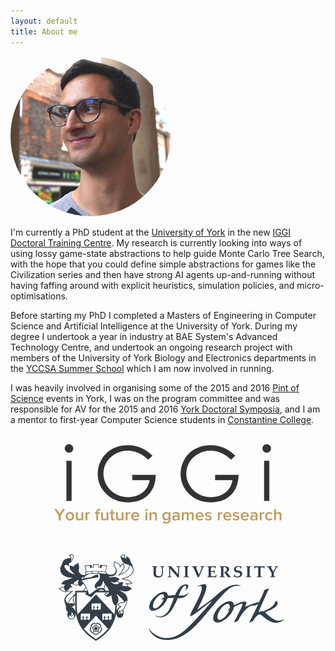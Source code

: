 ```yaml
---
layout: default
title: About me
---
```


<div class="centre">
	<img src="/resources/ProfilePicture-256.jpg" style="border-radius:50%;"/>
</div>

I'm currently a PhD student at the [University of York](https://www.cs.york.ac.uk) in the new [IGGI Doctoral Training Centre](http://www.iggi.org.uk). My research is currently looking into ways of using lossy game-state abstractions to help guide Monte Carlo Tree Search, with the hope that you could define simple abstractions for games like the Civilization series and then have strong AI agents up-and-running without having faffing around with explicit heuristics, simulation policies, and micro-optimisations.

Before starting my PhD I completed a Masters of Engineering in Computer Science and Artificial Intelligence at the University of York. During my degree I undertook a year in industry at BAE System's Advanced Technology Centre, and undertook an ongoing research project with members of the University of York Biology and Electronics departments in the [YCCSA Summer School](http://www.york.ac.uk/yccsa/activities/summerschool) which I am now involved in running.

I was heavily involved in organising some of the 2015 and 2016 [Pint of Science](http://pintofscience.co.uk/events/york) events in York, I was on the program committee and was responsible for AV for the 2015 and 2016 [York Doctoral Symposia](https://www.cs.york.ac.uk/yds), and I am a mentor to first-year Computer Science students in [Constantine College](https://www.york.ac.uk/colleges/constantine).

<center class="logos">
	<a href="http://www.iggi.org.uk/">
		<svg viewBox="-236.542 451.202 97.125 35.375" xmlns="http://www.w3.org/2000/svg" style="margin:1em 5em">
			<title>IGGI: Your future in games research</title>
			<g>
				<path fill="#BD9C5E" d="M-233.811,484.434v-2.003l1.866-2.829h-0.977l-1.325,2.068l-1.326-2.068h-0.968l1.881,2.829v2.003 H-233.811L-233.811,484.434z M-229.86,484.522c1.12,0,1.798-0.843,1.798-1.833c0-1.014-0.679-1.827-1.798-1.827 c-1.111,0-1.798,0.813-1.798,1.827C-231.657,483.679-230.97,484.522-229.86,484.522z M-229.86,483.851 c-0.648,0-1.005-0.548-1.005-1.161c0-0.625,0.356-1.155,1.005-1.155c0.655,0,1.005,0.53,1.005,1.155 C-228.854,483.303-229.205,483.851-229.86,483.851z M-224.167,484.434v-3.501h-0.76v2.458c-0.168,0.242-0.501,0.459-0.893,0.459 c-0.434,0-0.71-0.177-0.71-0.708v-2.21h-0.761v2.493c0,0.702,0.377,1.096,1.132,1.096c0.554,0,0.987-0.277,1.231-0.535v0.447 H-224.167L-224.167,484.434z M-222.418,484.434v-2.381c0.15-0.241,0.578-0.471,0.904-0.471c0.095,0,0.171,0.006,0.232,0.018 v-0.737c-0.445,0-0.866,0.247-1.137,0.588v-0.519h-0.761v3.501H-222.418z M-217.842,484.434v-2.84h0.71v-0.661h-0.71v-0.195 c0-0.388,0.183-0.583,0.483-0.583c0.162,0,0.295,0.064,0.396,0.159l0.303-0.472c-0.215-0.235-0.521-0.3-0.843-0.3 c-0.66,0-1.099,0.437-1.099,1.197v0.194h-0.587v0.66h0.587v2.841h0.76V484.434z M-213.43,484.434v-3.501h-0.761v2.458 c-0.177,0.242-0.509,0.459-0.893,0.459c-0.434,0-0.709-0.177-0.709-0.708v-2.21h-0.762v2.493c0,0.702,0.378,1.096,1.133,1.096 c0.545,0,0.987-0.277,1.231-0.535v0.447H-213.43L-213.43,484.434z M-211.388,484.522c0.345,0,0.571-0.1,0.709-0.217l-0.181-0.579 c-0.057,0.071-0.189,0.125-0.334,0.125c-0.212,0-0.333-0.183-0.333-0.413v-1.843h0.71v-0.661h-0.71v-0.955h-0.76v0.955h-0.577 v0.661h0.577v2.032C-212.287,484.21-211.978,484.522-211.388,484.522z M-207.01,484.434v-3.501h-0.765v2.458 c-0.168,0.242-0.501,0.459-0.884,0.459c-0.443,0-0.711-0.177-0.711-0.708v-2.21h-0.76v2.493c0,0.702,0.377,1.096,1.122,1.096 c0.555,0,0.988-0.277,1.232-0.535v0.447H-207.01L-207.01,484.434z M-205.267,484.434v-2.381c0.159-0.241,0.587-0.471,0.909-0.471 c0.089,0,0.167,0.006,0.229,0.018v-0.737c-0.445,0-0.866,0.247-1.138,0.588v-0.519h-0.76v3.501H-205.267z M-201.884,484.522 c0.546,0,1.062-0.182,1.421-0.507l-0.354-0.495c-0.251,0.241-0.646,0.389-0.999,0.389c-0.66,0-1.05-0.447-1.105-0.961h2.696 v-0.189c0-1.108-0.666-1.896-1.724-1.896c-1.028,0-1.771,0.807-1.771,1.827C-203.72,483.803-202.948,484.522-201.884,484.522z  M-200.961,482.4h-1.966c0.023-0.43,0.333-0.925,0.973-0.925C-201.262,481.475-200.98,481.976-200.961,482.4z M-197.222,480.515 c0.265,0,0.471-0.207,0.471-0.472c0-0.265-0.206-0.471-0.471-0.471c-0.256,0-0.472,0.207-0.472,0.471 C-197.694,480.308-197.478,480.515-197.222,480.515z M-196.845,484.434v-3.501h-0.76v3.501H-196.845z M-192.727,484.434v-2.463 c0-0.708-0.378-1.107-1.133-1.107c-0.545,0-1.005,0.282-1.237,0.542v-0.472h-0.76v3.501h0.76V482 c0.183-0.241,0.516-0.465,0.899-0.465c0.427,0,0.71,0.16,0.71,0.712v2.187H-192.727z M-188.742,485.854 c0.854,0,1.798-0.33,1.798-1.603v-3.318h-0.761v0.501c-0.283-0.377-0.678-0.572-1.125-0.572c-0.905,0-1.545,0.659-1.545,1.797 c0,1.149,0.659,1.78,1.545,1.78c0.459,0,0.853-0.225,1.125-0.583v0.395c0,0.748-0.534,0.99-1.037,0.99 c-0.465,0-0.822-0.117-1.111-0.453l-0.359,0.553C-189.779,485.73-189.332,485.854-188.742,485.854z M-188.604,483.762 c-0.609,0-0.992-0.43-0.992-1.102c0-0.69,0.383-1.126,0.992-1.126c0.36,0,0.723,0.207,0.899,0.466v1.297 C-187.881,483.556-188.244,483.762-188.604,483.762z M-183.053,484.434v-2.315c0-0.938-0.679-1.255-1.465-1.255 c-0.552,0-1.062,0.159-1.472,0.548l0.321,0.536c0.296-0.3,0.648-0.453,1.038-0.453c0.477,0,0.815,0.253,0.815,0.653v0.529 c-0.257-0.294-0.659-0.452-1.137-0.452c-0.571,0-1.205,0.34-1.205,1.144c0,0.766,0.64,1.154,1.205,1.154 c0.465,0,0.881-0.152,1.137-0.471v0.382H-183.053L-183.053,484.434z M-184.642,484.009c-0.428,0-0.756-0.252-0.756-0.636 c0-0.377,0.328-0.635,0.756-0.635c0.327,0,0.654,0.135,0.827,0.364v0.542C-183.988,483.875-184.315,484.009-184.642,484.009z  M-177.007,484.434v-2.516c0-0.719-0.371-1.055-1.004-1.055c-0.536,0-0.994,0.318-1.188,0.625 c-0.119-0.377-0.441-0.625-0.963-0.625c-0.534,0-0.993,0.336-1.144,0.542v-0.472h-0.762v3.5h0.762V482 c0.164-0.236,0.472-0.466,0.81-0.466c0.416,0,0.576,0.243,0.576,0.62v2.28h0.766V482c0.149-0.241,0.466-0.466,0.811-0.466 c0.406,0,0.577,0.243,0.577,0.62v2.28H-177.007L-177.007,484.434z M-174.399,484.522c0.554,0,1.07-0.183,1.42-0.507l-0.344-0.495 c-0.26,0.241-0.655,0.389-0.999,0.389c-0.661,0-1.059-0.447-1.114-0.961h2.696v-0.188c0-1.109-0.666-1.897-1.715-1.897 c-1.037,0-1.78,0.807-1.78,1.827C-176.235,483.804-175.454,484.522-174.399,484.522z M-173.469,482.4h-1.973 c0.031-0.43,0.333-0.925,0.98-0.925C-173.778,481.475-173.494,481.978-173.469,482.4z M-170.786,484.522 c0.943,0,1.459-0.471,1.459-1.083c0-1.397-2.119-0.932-2.119-1.556c0-0.237,0.254-0.426,0.649-0.426 c0.438,0,0.83,0.189,1.036,0.413l0.321-0.524c-0.315-0.278-0.76-0.484-1.357-0.484c-0.889,0-1.377,0.484-1.377,1.055 c0,1.344,2.117,0.855,2.117,1.538c0,0.277-0.236,0.467-0.697,0.467c-0.444,0-0.937-0.243-1.182-0.484l-0.345,0.549 C-171.924,484.328-171.38,484.522-170.786,484.522L-170.786,484.522z M-165.931,484.434v-2.381 c0.149-0.242,0.577-0.471,0.903-0.471c0.095,0,0.162,0.005,0.233,0.018v-0.737c-0.454,0-0.875,0.247-1.137,0.589v-0.519h-0.761 v3.5H-165.931z M-162.558,484.522c0.554,0,1.07-0.183,1.42-0.507l-0.345-0.495c-0.259,0.241-0.654,0.389-0.999,0.389 c-0.66,0-1.057-0.447-1.113-0.961h2.695v-0.188c0-1.109-0.665-1.897-1.715-1.897c-1.037,0-1.78,0.807-1.78,1.827 C-164.395,483.804-163.613,484.522-162.558,484.522z M-161.627,482.4h-1.974c0.031-0.43,0.333-0.925,0.981-0.925 C-161.937,481.475-161.653,481.978-161.627,482.4z M-158.945,484.522c0.943,0,1.464-0.471,1.464-1.083 c0-1.397-2.124-0.932-2.124-1.556c0-0.237,0.252-0.426,0.647-0.426c0.443,0,0.832,0.189,1.038,0.413l0.316-0.524 c-0.311-0.278-0.759-0.484-1.354-0.484c-0.885,0-1.377,0.484-1.377,1.055c0,1.344,2.119,0.855,2.119,1.538 c0,0.277-0.242,0.467-0.695,0.467c-0.448,0-0.938-0.243-1.185-0.484l-0.346,0.549 C-160.083,484.328-159.542,484.522-158.945,484.522z M-155.096,484.522c0.553,0,1.062-0.183,1.421-0.507l-0.354-0.495 c-0.261,0.241-0.655,0.389-0.994,0.389c-0.658,0-1.062-0.447-1.11-0.961h2.688v-0.188c0-1.109-0.666-1.897-1.715-1.897 c-1.037,0-1.777,0.807-1.777,1.827C-156.939,483.804-156.154,484.522-155.096,484.522z M-154.166,482.4h-1.974 c0.023-0.43,0.324-0.925,0.972-0.925C-154.484,481.475-154.202,481.978-154.166,482.4z M-149.78,484.434v-2.315 c0-0.938-0.679-1.255-1.474-1.255c-0.542,0-1.061,0.159-1.462,0.548l0.313,0.536c0.294-0.3,0.647-0.453,1.037-0.453 c0.477,0,0.825,0.253,0.825,0.653v0.529c-0.267-0.294-0.661-0.452-1.138-0.452c-0.572,0-1.214,0.34-1.214,1.144 c0,0.766,0.647,1.154,1.214,1.154c0.465,0,0.871-0.152,1.138-0.471v0.382H-149.78L-149.78,484.434z M-151.377,484.009 c-0.418,0-0.754-0.252-0.754-0.636c0-0.377,0.336-0.635,0.754-0.635c0.318,0,0.654,0.135,0.837,0.364v0.542 C-150.723,483.875-151.059,484.009-151.377,484.009z M-148.042,484.434v-2.381c0.159-0.242,0.578-0.471,0.913-0.471 c0.095,0,0.172,0.005,0.225,0.018v-0.737c-0.437,0-0.866,0.247-1.138,0.589v-0.519h-0.76v3.5H-148.042z M-144.681,484.522 c0.684,0,1.084-0.294,1.337-0.613l-0.496-0.471c-0.21,0.276-0.464,0.412-0.812,0.412c-0.638,0-1.056-0.483-1.056-1.161 c0-0.678,0.418-1.156,1.056-1.156c0.348,0,0.603,0.125,0.812,0.4l0.496-0.459c-0.253-0.322-0.653-0.612-1.337-0.612 c-1.073,0-1.804,0.771-1.804,1.827C-146.485,483.744-145.755,484.522-144.681,484.522z M-139.542,484.434v-2.476 c0-0.707-0.377-1.095-1.132-1.095c-0.554,0-0.991,0.282-1.231,0.542v-1.804h-0.76v4.832h0.76V482 c0.176-0.241,0.501-0.466,0.908-0.466c0.418,0,0.695,0.148,0.695,0.702v2.2h0.76V484.434z"/>
				<path fill="#333" d="M-230.255,451.911c0.505,0,0.937,0.178,1.294,0.538c0.358,0.357,0.538,0.789,0.538,1.293 c0,0.495-0.179,0.923-0.538,1.28c-0.357,0.358-0.789,0.537-1.294,0.537c-0.496,0-0.922-0.179-1.279-0.537 c-0.357-0.359-0.536-0.785-0.536-1.281c0-0.503,0.179-0.937,0.537-1.292C-231.177,452.089-230.75,451.911-230.255,451.911z  M-231.361,458.984h2.228v17.175h-2.228V458.984L-231.361,458.984z M-194.609,456.836l-1.801,1.706 c-1.294-1.274-2.711-2.239-4.253-2.896c-1.542-0.658-3.043-0.986-4.508-0.986c-1.82,0-3.554,0.447-5.2,1.341 c-1.647,0.895-2.922,2.106-3.829,3.64c-0.905,1.532-1.358,3.15-1.358,4.854c0,1.746,0.469,3.407,1.405,4.981 c0.937,1.574,2.231,2.81,3.885,3.71c1.652,0.898,3.46,1.346,5.43,1.346c2.388,0,4.409-0.672,6.062-2.019 c1.651-1.347,2.63-3.092,2.936-5.24h-7.403v-2.243h10.009c-0.021,3.588-1.088,6.438-3.198,8.549 c-2.11,2.109-4.934,3.165-8.469,3.165c-4.295,0-7.694-1.464-10.198-4.389c-1.926-2.252-2.889-4.855-2.889-7.814 c0-2.2,0.553-4.247,1.657-6.14c1.106-1.895,2.621-3.375,4.547-4.444c1.927-1.067,4.104-1.602,6.536-1.602 c1.967,0,3.819,0.355,5.557,1.065C-197.956,454.129-196.26,455.269-194.609,456.836L-194.609,456.836z M-159.231,456.836 l-1.802,1.706c-1.292-1.274-2.709-2.239-4.252-2.897c-1.542-0.658-3.043-0.987-4.508-0.987c-1.82,0-3.554,0.447-5.2,1.341 c-1.647,0.896-2.922,2.107-3.828,3.64c-0.905,1.532-1.358,3.15-1.358,4.854c0,1.745,0.468,3.407,1.405,4.98 c0.935,1.574,2.231,2.81,3.883,3.712c1.653,0.897,3.462,1.346,5.429,1.346c2.39,0,4.411-0.672,6.062-2.02 c1.652-1.348,2.632-3.092,2.937-5.24h-7.404v-2.243h10.008c-0.021,3.588-1.085,6.438-3.196,8.549 c-2.112,2.109-4.934,3.165-8.47,3.165c-4.293,0-7.692-1.464-10.197-4.389c-1.926-2.251-2.889-4.856-2.889-7.814 c0-2.2,0.552-4.247,1.657-6.141c1.106-1.894,2.621-3.375,4.547-4.445c1.926-1.066,4.105-1.601,6.535-1.601 c1.968,0,3.822,0.355,5.557,1.066C-162.577,454.129-160.883,455.269-159.231,456.836L-159.231,456.836z M-145.842,451.911 c0.504,0,0.935,0.178,1.292,0.538c0.359,0.357,0.538,0.789,0.538,1.293c0,0.495-0.178,0.923-0.536,1.28 c-0.357,0.358-0.789,0.537-1.294,0.537c-0.495,0-0.92-0.179-1.279-0.537c-0.357-0.359-0.536-0.785-0.536-1.279 c0-0.504,0.179-0.937,0.538-1.293C-146.763,452.091-146.337,451.912-145.842,451.911L-145.842,451.911z M-146.948,458.984h2.226 v17.175h-2.227L-146.948,458.984L-146.948,458.984z"/>
			</g>
		</svg>
	</a>
	<a href="https://www.york.ac.uk/">
		<svg version="1.1" id="Layer_1" xmlns="http://www.w3.org/2000/svg" xmlns:xlink="http://www.w3.org/1999/xlink" x="0px" y="0px" viewBox="0 0 2409.9 1076.4" style="margin:1em 3em">
			<style type="text/css">
				.st0{fill:#333E48;}
			</style>
			<g>
				<path class="st0" d="M1811.6,278.5l-2.3,17.7c0,0,13.9,7.2,32.1,7.2c5.1,0,15.8-1.1,20.5-2.8c16.4-6,24.4-17.9,24.4-32.6 c0-14.1-10.3-23.2-27.5-26.3l-12.4-2.1c-9.8-1.6-18-4-18-15.4c0-9.8,9.2-17.2,21.9-17.2c7.2,0,15.8,2.5,20.4,8.1l0.3,6.9h6.9 l1.5-18c-9.8-3.8-19.2-5.1-28.7-5.1c-22.2,0-40.5,9-40.5,32.4c0,12.6,9,23.2,27.3,26.3l15,2.5c10.4,1.8,14.3,9.1,14.3,15.4 c0,13.4-11.1,20-24.1,20c-8,0-19.9-4.5-24.7-11.3l-0.5-5.7L1811.6,278.5L1811.6,278.5z"/>
				<path class="st0" d="M1473.1,388.3c0.7,0.7,28.5-13.3,38.7-2.1c11.9,13-3.6,62.9-35.8,126.6c-31.2,61.7-59.2,112.6-65.8,132.2 c-6.7,19.8,7.6,12.6,22.7,4.9c29.9-15.4,156.3-121.1,172.4-129.4c9-4.7-63.7,82.2-135.1,157.4c-81.9,86-160.9,181.9-274.3,181.9 c-119,0-171.5-97.2-171.5-97.2s28.9,115,178.1,115c170.9,0,299.9-179.9,393.3-288.5c75.7-87.9,141.4-165.5,187.8-193 s97.2-10.5,97.2-10.5c-72.3-44.8-162.2,20.3-234.6,84.6c-60,53.4-163.5,124-170.2,129.4c-8.8,7,110.3-200.8,75.9-230.8 C1539.3,357.5,1467.4,382.9,1473.1,388.3"/>
				<path class="st0" d="M2214.9,207v-6.2h-28.4v6.2c6.1,0,9.3,1,7.6,4c-1.5,2.7-22.7,37.9-22.7,37.9s-18.7-32.7-20.8-36.3 c-1.9-3.4-1.6-5.9,8.4-5.6v-6.2h-46.3v6.2c11-0.3,11.9,2.7,14.5,6.9s28.6,47.7,28.6,47.7v22.8c-0.1,10.6-0.8,11.6-13,11.3v6.2h47.7 v-6.3c-12.4,0.4-13.1-0.6-13.1-11.1c0,0-0.1-26,0-27.5c0,0,23.4-39.7,25.4-42.9C2204.9,210.8,2206.6,207,2214.9,207z"/>
				<path class="st0" d="M1215.6,284.2c0,10.6-0.6,11.7-13,11.3v6.3h35.1v-6.3c-12.4,0.4-13-0.7-13-11.3v-60.3l70.8,79.8l11.1-3.3 v-81.9c0-10.6,0.6-11.7,13-11.3v-6.3h-35.2v6.3c12.5-0.4,13,0.7,13,11.3v55.7l-3.5-3.7l-60.1-69.3l-31.3-0.3v6.3 c12.4-0.4,13,0.7,13,11.3L1215.6,284.2L1215.6,284.2z"/>
				<path class="st0" d="M1362.4,284.2c-0.2,10.6-0.8,11.7-13,11.4v6.2h47.7v-6.3c-12.4,0.4-13-0.7-13-11.3v-65.8 c0-10.6,0.5-11.5,13-11.4v-6.2h-47.7v6.2c12.2-0.3,12.9,0.9,13,11.4V284.2z"/>
				<path class="st0" d="M1465.6,220.4c-1.4-3.2-3.6-7.1-3-10.6c0.5-2.7,6.5-2.8,11.8-2.8v-6.2h-49.5v6.2c4.8,0,12.1,2.5,15.8,10.6 l36.8,84.3h11.4c0,0,25.3-58.6,38.1-88c3.1-6.5,4.6-6.9,11.8-6.9v-6.2h-35.4v6.2c9.3,0,12.7,1.1,12.7,4c0,1.5-1.3,4.4-2.3,7.6 l-24.2,58.6L1465.6,220.4z"/>
				<path class="st0" d="M1577.9,286.7c0,6.5-2.3,8.5-11,9v6.2h81.3l1.5-22.9h-6l-3,11.9c0,0-13.7,1.8-41.2,1.8v-39.6h17.7 c2.8,0,7.6,0.3,8.1,3.6c0.7,3,0.1,7.3,0.1,7.3h6.4l2.4-28.2h-6.1c-0.3,3.4-0.7,4.7-1.7,7.2c-0.7,2.7-2.8,2.7-5,2.7h-21.9v-31.3 c0-1.8,0.4-3.7,1-5.3c4.4,0,24.1-0.2,29.6,0.3c3.3,0.3,6.9,0.9,7,3.2c0.3,3.2,0.6,7.5,0.6,7.5h5.8l1.5-13.8l0.6-5.4h-81.1v6.2 c11.7,0.6,12.9,1.6,13.2,10.7v68.9H1577.9z"/>
				<path class="st0" d="M1692.1,284.2c-0.2,10.6-0.8,11.7-13.1,11.4v6.2h47.7v-6.3c-12.4,0.4-13.1-0.7-13.1-11.3v-71.6 c0-1,0.6-3.4,0.6-3.4c3.8-0.9,4.8-1,9.2-1c12,0,21.1,9.4,21.1,21.5c0,13.4-4.2,21.4-22.1,23.1l-0.4,2.7l32.1,46.4h28.7v-6.2 c-3.9-0.4-8.4-3.5-10.7-6.6l-27.5-35c16.1-3.1,22.3-14.2,21.6-28.3c-0.8-18.8-19.9-25-36.9-25h-50.5v6.2 c12.3-0.3,12.9,0.9,13.1,11.4v65.8H1692.1z"/>
				<path class="st0" d="M1932.7,284.2c-0.2,10.6-0.8,11.7-13,11.4v6.2h47.7v-6.3c-12.4,0.4-13-0.7-13-11.3v-65.8 c0-10.6,0.6-11.7,13-11.3v-6.3h-47.7v6.2c12.3-0.3,12.8,0.9,13,11.4V284.2z"/>
				<path class="st0" d="M2054.4,210.7h21.6c8.4,0.2,6.9,1,8,8.4c0.3,2,0.3,1.7,0.3,3.8h6c0.8-8.8,2-22,2-22H1996c0,0,0.8,14.8,0.5,22 h6.1c0.3-3.7,0.5-4.9,0.8-7.5c1.9-3.2,3.2-4.3,6.9-4.7h22.5v73.6c-0.2,10.6-0.8,11.7-13,11.4v6.2h47.7v-6.3 c-12.4,0.4-13-0.7-13-11.3v-73.6H2054.4z"/>
				<path class="st0" d="M1060.3,206.8v-6h46.7v6c-5.3,0-8.7,0.5-10.1,1.4c-0.7,0.4-1.2,1.3-1.5,2.5c-0.7,3-0.9,44.7-0.9,44.7 c0,8.7,0.1,14.1,0.3,16.2c0.5,4.5,1.6,8.1,3.5,10.9s4.7,5,8.6,6.7s8.8,2.6,14.7,2.6c6.8,0,12.3-1.2,16.4-3.4c4.1-2.3,7-5.2,8.7-8.9 c1.7-3.6,2.6-10.5,2.6-20.7c0,0,0-35-0.1-37.7c-0.2-6-0.5-9.7-1-10.9c-0.4-0.8-0.9-1.4-1.7-1.7c-1.6-0.8-5.2-1.3-10.7-1.4v-6h34.3 v6c-4.6,0-7.5,0.3-8.6,1.1c-0.6,0.4-1.1,1.1-1.5,2.2c-0.4,1.1-0.8,5.1-1.1,14.5c-0.2,8.6-0.5,37.2-0.5,37.2c0,4.3-0.3,8.7-1,13.3 c-0.6,4.6-1.9,8.5-3.9,11.8c-1.9,3.3-4.7,6.2-8.3,8.8c-3.5,2.6-7.8,4.6-12.6,5.9c-4.9,1.3-10.5,2-16.9,2c-7.5,0-14.5-1-21-2.9 c-4.7-1.4-8.6-3.4-11.6-5.8s-5.3-5.1-6.9-8.1s-2.5-5.9-2.9-8.7c-0.2-1.7-0.4-6.4-0.4-13.9c0,0-0.1-44.7-0.3-50.1 c-0.1-2.1-0.4-3.7-0.9-4.6c-0.2-0.5-0.9-1.1-1.9-1.8L1060.3,206.8z"/>
				<path class="st0" d="M1305,468.7c-0.6-0.1,27.2-81.8,51.6-87.2c25.9-5.7,14.3,26.1,8.9,35.5c-3.7,6.5-1.2,7.1,4.2,2.3 c9.2-8.1,30.7-33.3,18.9-45.6c-3.7-3.9-10.6-6.3-20.8-6.3c-26.9,0-63.1,18.4-98.6,99.2c0,0-34.8-0.6-65.3,4.7 c-0.2-21.6-12.4-35.7-35.4-35.7c-38.4,0-92,39-119.8,87.1c-27.8,48.1-19.2,87.1,19.1,87.1c38.4,0,92-39,119.8-87.1 c5.7-9.8,9.8-19.2,12.5-28c9.6-1.3,35.2-4,58-2.4c1.8,0.1-25.3,72.1-43.4,107.6c-14.5,28.5-58.6,82.1-117.5,55.5 c-12.1-5.4-11.2,2,7.5,8.3c25.5,8.6,72.7,15.7,121.6-43.5c29.2-35.4,68.9-126.1,68.9-126.1s86.7,7,101.7-62.6 C1396.7,431.5,1382.3,479.2,1305,468.7z M1085.2,588.2c-21.7,0-24.6-29.3-6.5-65.5s50.3-65.5,72-65.5c13.7,0,19.9,11.7,18.1,29.5 c-14.2,8.9-27.6,19.4-27.6,19.4c-1.5,1.2-1.2,1.8,0.6,1.3l23.9-5.8c-2,6.6-4.7,13.7-8.4,21C1139.1,558.9,1106.9,588.2,1085.2,588.2 z"/>
				<path class="st0" d="M2270.1,685.5c0,0-26.3,19.3-61,14.7c-41.7-5.5-99-63-112.6-75.9c-5.5-5.3,91.7-27.3,112.2-72.4 c12.2-26.9-16.1-34.6-16.1-34.6c-11.3,55.6-66.5,75.2-113.3,98.6c0,0-19.6-6.6-40.9,7c-8.8,5.6,81.1-192.8,94.7-218.9 c0.7-1.4-45.3,14.7-46.8,16.8c-3.4,4.8,1.8,2,0.4,7.7c-4.5,17.4-46.2,102.1-46.2,102.1c-28,0-112.2,36-123.1,42.3 c-11,6.3,16.4-37.4,5.8-44.1c-10.7-6.7-22.3-4.9-47.1,1.4c-20.7,5.2-50.1,21.1-64.4,28.3c-1.4-22.3-15-36.5-39.5-36.5 c-42.9,0-102.9,43.6-134,97.5c-31.1,53.8-21.5,97.5,21.4,97.5s102.9-43.6,134-97.5c9-15.6,14.6-30.3,16.9-43.4 c22.5-14.5,73.9-35.8,77.9-29c6.3,10.5-65.6,143.4-78.8,168.6c-0.2,0.4,0.5,0.8,2,0.3c16.5-5.1,36.7-12.7,40.6-20.9 c18.4-38.4,83-144.8,145.8-133.3c8.6,1.6,35.2-15.5,33.3-10.1c-4.7,13.3-61.5,130.7-80.6,162.9c-4.4,7.4,36.5-9.6,41.5-19.2 c18.3-35,42.5-52.9,56-52.9c15.3,0,78.9,77.3,147.6,77.3C2247.3,719.8,2273.3,686.9,2270.1,685.5z M1679.2,692.9 c-24.2,0-27.5-32.8-7.3-73.3s56.2-73.3,80.5-73.3c16.8,0,23.5,15.8,19.3,39c-12.4,11.1-23.4,22-23.4,22c-1.3,1.3-1.1,1.7,0.6,0.8 l19.7-10.2c-2.1,6.8-5.1,14.1-8.9,21.7C1739.5,660,1703.5,692.9,1679.2,692.9z"/>
			</g>
			<g>
				<path class="st0" d="M597.3,765.7c-0.8-2.4-1.6-3.5-3.4-4.4c-2.4-1.2-7.2-0.3-7.7-0.2c0,0-9.9,3.2-12.6,4.1c-0.2-0.6-0.4-1.3-0.6-2 c-0.1-0.4-0.2-0.7-0.4-1.1c3-1,13-4.3,13-4.3c0.4-0.2,4.9-2.2,6.1-4.6c0.5-0.9,0.7-1.8,0.7-2.7c0-0.8-0.2-1.7-0.5-2.8 c-2.5-7.6-7.7-14.3-15.5-20s-15.8-8.6-23.8-8.6c-2.5,0-3.8,0.5-5.2,1.9c-1.9,1.9-2.5,6.8-2.5,7.2c0,0,0,10.7,0,13.2 c-0.6,0-1.2,0-1.9,0c-0.6,0-1.2,0-1.9,0.1c0-2.8,0-13.2,0-13.2c0-0.5-0.6-5.3-2.5-7.2c-1.4-1.4-2.7-1.9-5.2-1.9 c-8,0-16,2.9-23.8,8.6c-7.8,5.7-13,12.4-15.5,20c-0.4,1.1-0.5,2-0.5,2.8c0,0.9,0.2,1.8,0.7,2.7c1.2,2.4,5.7,4.5,6.1,4.6 c0,0,10.6,3.5,13,4.2c-0.1,0.4-0.3,0.7-0.4,1.1c-0.2,0.6-0.4,1.3-0.6,1.9c-3.4-1.1-12.6-4.1-12.6-4.1c-0.4-0.1-5.3-1.1-7.6,0.2 c-1.8,0.9-2.6,2-3.4,4.4c-2.5,7.6-2.2,16.1,0.8,25.3s7.8,16.2,14.2,20.9c2,1.5,3.3,1.9,5.3,1.6c2.6-0.4,6-4,6.3-4.4 c0,0,6.5-8.9,8.1-11.2c0.3,0.2,0.6,0.5,0.9,0.7c0.4,0.3,0.9,0.6,1.3,0.9c-1.9,2.6-8,11-8,11.1c-0.2,0.3-2.3,4-2.3,6.6 c0,0.2,0,0.5,0.1,0.7c0.3,2,1.1,3.1,3.1,4.6c6.5,4.7,14.6,7,24.3,7s17.8-2.4,24.3-7c2-1.4,2.8-2.6,3.1-4.6c0-0.2,0-0.4,0-0.7 c0-2.6-2-6.3-2.3-6.6c0,0-6-8.3-8-11c0.5-0.3,0.9-0.6,1.4-0.9c0.3-0.2,0.6-0.5,0.9-0.7c1.9,2.6,8.1,11.2,8.1,11.2 c0.3,0.4,3.6,4,6.3,4.4c2,0.3,3.3-0.1,5.3-1.6c6.4-4.7,11.2-11.7,14.2-20.9C599.4,781.7,599.7,773.2,597.3,765.7z M548.1,735.2 c0-0.4,0.7-4,2-5.8c3.6-4.9,8.4-1.5,12.7,1.4c3.2,2.2,6.3,4.4,8.6,3.2l1-0.5l-0.2,1.2c0,0.2-0.1,0.3-0.1,0.5c0,2.4,2.8,4.5,5.7,6.7 c3.1,2.4,6.5,5,6.5,8.2c0,1.1-0.4,2.2-1.3,3.4c-1.3,1.8-4.6,3.6-4.9,3.7c0,0-5.1,1.7-6.8,2.2c-1.7-3.4-3.9-6.1-6.6-8.1 c-1.1-0.8-1.8-1-2.9-0.8c-1.3,0.2-3.2,2.1-3.5,2.4c0,0-3.3,4.6-6.3,8.7c-0.3-0.2-0.6-0.4-0.9-0.6c3-4.1,6.3-8.7,6.3-8.7 c0.2-0.4,1.3-2.4,1.3-3.7c0-0.1,0-0.2,0-0.4c-0.2-1.1-0.6-1.7-1.7-2.5c-2.6-1.8-5.6-3.1-9-3.7C548.1,740.1,548.1,735.2,548.1,735.2 z M558,772.1c-0.3-3.5-1.8-6.6-4.1-9c1.6-2.2,3.6-5,3.6-5c0.1-0.2,1.4-1.3,2.3-1.6c2.2-0.7,3,1.1,4.1,4.2c0.7,1.9,1.4,3.9,2.8,4.6 c-0.2,0.5-0.4,0.9-0.4,1.5c0,1.2,0.4,2.5,0.8,3.8c0.4,1.5,0.8,2.7,0.8,3.6c0,1.1-0.4,1.8-1.6,2.2c-0.9,0.3-2.6,0.1-2.9,0.1 c0,0-3.1-1-5.5-1.8c0-0.4,0.1-0.8,0.1-1.2l0,0l0,0C558.1,773,558.1,772.6,558,772.1z M548.3,749.2c3.3,0.1,5.3,0.3,5.3,2.6 c0,0.9-0.7,2.5-0.8,2.7c0,0-2,2.9-3.6,5.1c-1.8-0.8-3.7-1.2-5.8-1.3c-0.1,0-0.1,0-0.2,0l0,0c-2.1,0-4.1,0.4-5.9,1.2 c-1.6-2.3-3.7-5.1-3.7-5.1c-0.1-0.2-0.8-1.7-0.8-2.7c0-2.3,2-2.5,5.3-2.6c2-0.1,4.1-0.1,5.2-1.2 C544.2,749.1,546.3,749.2,548.3,749.2z M508,757.1c-0.3-0.1-3.6-1.9-4.9-3.7c-3.5-4.9,1.1-8.5,5.2-11.6c3.1-2.4,6.1-4.7,5.7-7.2 l-0.2-1.2l1,0.5c2.3,1.2,5.4-0.9,8.6-3.2c4.3-2.9,9.1-6.3,12.6-1.4c1.3,1.8,2,5.3,2,5.7c0,0,0,4.8,0,6.8c-3.4,0.6-6.5,1.8-9,3.7 c-1.1,0.8-1.5,1.4-1.7,2.5c0,0.1,0,0.2,0,0.4c0,1.4,1,3.4,1.3,3.7c0,0,3.4,4.7,6.3,8.7c-0.3,0.2-0.6,0.4-1,0.7 c-3-4.1-6.3-8.7-6.3-8.7c-0.3-0.4-2.2-2.2-3.5-2.4c-1.1-0.2-1.8,0-2.9,0.8c-2.7,2-4.9,4.7-6.6,8.1C512.8,758.7,508,757.1,508,757.1 z M528.1,774.7c-2.4,0.8-5.5,1.8-5.5,1.8c-0.2,0-1.9,0.2-2.8-0.1c-1.2-0.4-1.6-1.1-1.6-2.2c0-0.9,0.3-2.1,0.8-3.6 c0.4-1.3,0.8-2.6,0.8-3.8c0-0.6-0.1-1-0.4-1.5c1.4-0.7,2.1-2.7,2.8-4.6c1.1-3.1,1.9-4.9,4.1-4.2c0.9,0.3,2.2,1.4,2.3,1.6 c0,0,2,2.8,3.6,5c-2,2.1-3.4,4.7-3.9,7.7c-0.2,0.9-0.2,1.7-0.2,2.6C528.1,773.8,528.1,774.2,528.1,774.7z M516.9,801.7 c-0.2,0.3-2.9,2.8-5,3.5c-5.7,1.9-7.7-3.7-9.4-8.6c-1.3-3.7-2.6-7.3-5.1-7.6l-1.1-0.2l0.8-0.8c1.9-1.8,0.8-5.4-0.3-9.2 c-1.5-5-3.2-10.6,2.6-12.5c2.1-0.7,5.8-0.2,6.1-0.1c0,0,4.5,1.4,6.6,2.1c-0.5,3.4-0.2,6.5,0.7,9.4c0.4,1.3,0.9,1.9,1.8,2.4 c1.2,0.6,3.8,0.2,4.3,0.1c0,0,5.2-1.7,9.8-3.2c0.1,0.3,0.2,0.7,0.3,1c-4.7,1.5-9.8,3.2-9.8,3.2c-0.5,0.2-2.8,1.4-3.4,2.6 c-0.5,1-0.5,1.7-0.1,3c1,3.2,2.9,6.1,5.6,8.7C519.9,797.5,516.9,801.8,516.9,801.7z M524.9,789.1c-1.9-1.5-3.2-2.6-3.2-3.8 c0-0.4,0.2-0.9,0.5-1.4c0.6-0.8,2.1-1.6,2.3-1.7c0,0,3-1,5.3-1.8c2.1,4,5.9,6.9,10.4,7.8c0,2.4-0.2,5.4-0.2,5.4 c0,0.2-0.4,1.9-0.9,2.7c-1.4,1.9-3.1,0.9-5.8-1c-1.7-1.1-3.4-2.3-4.9-2C528.2,791.6,526.6,790.3,524.9,789.1z M561.7,807 c0.2,0.3,1.8,3.7,1.8,5.9c0,6-5.9,6.2-11.1,6.3c-3.9,0.1-7.7,0.2-8.8,2.5l-0.5,1l-0.5-1c-1.2-2.3-4.9-2.4-8.8-2.5 c-5.2-0.1-11-0.3-11-6.3c0-2.2,1.6-5.6,1.8-5.9c0,0,3.2-4.4,4.3-6c3.2,1.6,6.3,2.4,9.5,2.4c1.4,0,2.1-0.2,2.8-1c1-1,1.4-3.6,1.4-4 c0,0,0-5.3,0-10c0.2,0,0.4,0,0.6,0l0,0h0.1c0.2,0,0.3,0,0.5,0c0,4.7,0,10,0,10c0,0.5,0.4,3.1,1.4,4c0.8,0.8,1.5,1,2.8,1 c3.2,0,6.3-0.8,9.5-2.4C558.8,803.1,561.7,807,561.7,807z M561.2,789.1c-1.6,1.2-3.2,2.5-3.4,4.1c-1.6-0.3-3.3,0.9-5,2 c-2.7,1.9-4.4,2.9-5.8,1c-0.6-0.8-0.9-2.5-1-2.7c0,0,0-3,0-5.4c4.5-0.9,8.2-3.8,10.3-7.7c2.4,0.8,5.3,1.8,5.3,1.8 c0.2,0.1,1.7,1,2.3,1.7c0.3,0.5,0.5,0.9,0.5,1.4C564.5,786.5,563.2,787.6,561.2,789.1z M589.2,788.1l0.8,0.8l-1.2,0.2 c-2.6,0.4-3.8,3.9-5.1,7.6c-1.7,4.9-3.7,10.4-9.4,8.6c-2.1-0.7-4.9-3.2-5-3.5c0,0-3.3-4.5-4.4-6c2.7-2.6,4.6-5.5,5.6-8.7 c0.2-0.6,0.3-1.1,0.3-1.6s-0.1-0.9-0.4-1.5c-0.6-1.2-3-2.4-3.4-2.6c0,0-5.1-1.7-9.7-3.2c0.1-0.3,0.2-0.7,0.3-1 c4.6,1.5,9.8,3.2,9.8,3.2c0.5,0.1,3.1,0.5,4.3-0.1c1-0.5,1.4-1.1,1.8-2.4c0.9-2.9,1.2-6.1,0.7-9.4c2-0.7,6.5-2.1,6.5-2.1 c0.3-0.1,4-0.6,6.1,0.1c5.7,1.9,4.1,7.5,2.6,12.5C588.4,782.7,587.3,786.2,589.2,788.1z"/>
				<path class="st0" d="M521.8,250.1"/>
				<path class="st0" d="M668.1,778.6L668.1,778.6 M424.3,785.2c29.4,37.4,68.3,70.5,116,98.3l3.4,2l3.4-2 c47.7-27.8,86.6-60.9,116-98.3l8.3-11.1c22.2-30.9,38.5-65.3,48.8-102.5l0,0l0.3-1.4c1-3.6,1.9-7.3,2.8-11l0,0l0,0l0.8-3.5l0,0 c2.1-9.6,3.8-18.9,5.2-28c0,0.2,0,0.3,0,0.5c3.3,31.4,14,46,33.6,46c14.6,0,23.4-5.6,27.1-17.2c0.3-0.9,0.7-2.2,1.3-3.8 c2.8-8.1,7.4-21.8,7.4-29.4c0-0.6,0-1.2,0-1.8c0.1-6.6,0.1-14-7.7-16.4c-0.3-0.3-0.7-0.6-1-0.8c2.7-1.6,4.8-3,6.1-4.2 c3.4-3.1,7-11.2,11.2-20.6c2.4-5.3,4.8-10.8,7.2-15.2c0.1-0.2,0.3-0.6,0.6-1c17.3-31.2,22.5-59,14.6-78.3c0-0.1-0.1-0.2-0.1-0.3 c-0.1-0.2-0.3-0.4-0.4-0.6c-4.7-13.7-9.9-24-30.4-38.6c-8.8-6.2-17.2-11.3-23.9-15.4c-6.9-4.2-12.7-7.7-16.2-10.8 c8.2,1,16.1,3.3,23.9,5.6c10.6,3.1,21.6,6.3,33.4,6.3c22.5,0,33.9-7.8,43.1-14c5.7-3.9,10.1-6.9,15.7-6.9c0.7,0,1.3-0.5,1.4-1.2 c0.1-0.7-0.2-1.4-0.9-1.6c-2.6-1-5.4-3.4-8.5-6.1c-5.8-5-13.5-11.5-26.1-14.7c0-0.2-0.1-0.4-0.1-0.6c-1.8-8.1-6-16.1-12.3-23.7 c5.8,1.4,13.1,2.9,19.2,2.9c9.9,0,16.5-3.2,22.9-6.3c1.7-0.8,3.4-1.6,5.2-2.4c1.1-0.5,1.8-1.6,1.7-2.7c-0.1-1.2-0.8-2.2-1.9-2.6 c-5.1-1.7-11.2-7.4-17-12.9c-6.3-5.9-12.2-11.4-18-13.5c-3.7-1.3-7.5-1.9-11.9-1.9c-2,0-3.9,0.1-5.7,0.2c-1.7,0.1-3.4,0.2-5,0.2 c-2,0-3.7-0.2-5.2-0.5c-0.9-0.2-1.2-0.4-1.2-0.4c-0.1-0.1-0.2-0.4-0.2-0.7c-1-3.2-2.6-5.8-11.6-7.1c33.6-10.7,56.9-23,71.1-37.3 c16.2-16.5,18.3-33.9,18.4-47.2c0-0.4,0-0.9,0-1.3V229c0,0,0-0.1,0-0.2c-0.3-3.8-1.2-7.6-2.7-11.2c-3.2-16.8-11.5-32.6-17.3-43.6 c-2.6-4.9-4.8-9.1-5.7-11.8c-0.7-2.1-1.5-4.4-2.2-6.7c-3.2-9.6-6.4-19.4-10.4-25.2c-3-4.4-9.9-9.8-16-14.6c-3.8-3-7.4-5.9-9.5-8 c-0.5-0.5-1.2-0.6-1.8-0.2c-0.6,0.3-0.9,1-0.7,1.7c0.7,2.4,0,4.4-0.9,6.6c-0.7,1.9-1.5,3.8-1.5,6.1c0,2.6,1.9,5.6,3.7,8.4 c0.9,1.4,2.4,3.7,2.5,4.6c-0.7-0.1-2.4-1.6-3.8-2.7c-3.3-2.7-7.9-6.5-13.6-7.2c-1.2-0.1-2.3-0.3-3.4-0.4c2.7-4.6,4-10,4-14.2 c0-4.5,1-7.3,2.1-10.6l0.4-1.3c0.4-1.2-0.1-2.6-1.2-3.3c-1.1-0.7-2.5-0.6-3.5,0.3c0,0-0.4,0.4-2.2,0.4c-1.5,0-3.4-0.3-5.3-0.5 c-2.2-0.3-4.4-0.6-6.5-0.6c-4.5,0-13.7,2.8-19.8,9c-0.1,0.1-0.1,0.1-0.1,0.2c0,0,0,0-0.1,0.1c-3.5,3.6-4.1,5.4-4.1,9.9 c0,8.8,3.5,15.5,8.2,24.9c2.4,4.6,5.1,9.9,7.8,16.4c8,18.8,17.6,21.3,49.2,29.7c2.3,0.6,4.7,1.2,7.3,1.9c1.9,0.5,3.8,1.1,5.6,1.8 c1.2,14.4-4.1,31-13.9,43.3c-16.4,20.6-41.2,31.3-65.3,41.7c-1.2,0.5-2.4,1-3.6,1.5l11.5-10.6c6.5-6.1,7.8-12.6,8.8-17.8 c0.7-3.7,1.3-6.6,3.4-8.5c6.8-6.3,12.8-17.7,15.5-25.7c1.9-5.6-0.6-15.6-2.9-24.5c-1-4-2.1-8.2-2.1-9.9c0-1.1-0.7-2.1-1.7-2.6 s-2.2-0.2-3.1,0.5c-1.3,1.2-3.7,2.4-6.6,3.8c-6.2,3-14.6,7.1-20.5,15.9c-1.6-6.6-5.4-12.8-11.3-18.3c-6.3-5.8-16.7-9.7-25.8-13.2 c-6.2-2.3-12.1-4.6-14.4-6.6c-0.8-0.8-2-1-3.1-0.5c-1,0.5-1.7,1.5-1.7,2.6c0,2.2-0.8,6.7-1.6,11.5c-1.2,7.1-2.6,15.2-2.6,21.5 c0,3.3,1.3,7,4.3,12.4c0.1,0.2,0.2,0.3,0.3,0.5c1.7,1.9,3.6,4.2,5.6,6.9c4.7,7.8,9.6,16.4,9.6,24.3c0,26.5-20.9,40-41.7,41.7 c-2.2,0.2-4.4,0.3-6.5,0.3c-22.4,0-33.1-10-36-13.4c0.5-3-0.1-6.2-1.7-8.7c-1.6-2.5-4.1-4.3-7-4.9h-0.2l7.5-33.5l4.8-20.5 c0.2-0.7,0-1.4-0.4-2s-1-1-1.7-1.1c-5.5-0.8-11.1-1.8-16.5-2.7c-9.8-1.7-19.9-3.5-30.1-4.2c-0.3,0-0.6,0-0.8,0.1l0,0l-15.3,3.1 l-1.3,18.5c-3.8-0.2-7.6-0.4-11.4-0.5l1-23.6c0-0.7-0.2-1.3-0.7-1.8s-1.1-0.8-1.8-0.8c-8-0.3-16.1-0.4-24-0.4s-16,0.1-24,0.4 c-0.7,0-1.3,0.3-1.8,0.8s-0.7,1.1-0.7,1.8l1,23.6c-3.6,0.1-7.3,0.3-10.9,0.5l-1.3-18.5l-15.8-3.1l0,0c-0.3-0.1-0.5-0.1-0.8-0.1 c-10.1,0.8-20.3,2.5-30.1,4.2c-5.4,0.9-11.1,1.9-16.5,2.7c-0.7,0.1-1.3,0.5-1.7,1.1c-0.4,0.6-0.5,1.3-0.4,2l4.8,20.4l7.5,33.5h-0.1 c-2.9,0.6-5.3,2.3-6.9,4.9c-1.8,2.8-2.3,6.3-1.5,9.6c1.4,5.7,6.1,9.9,11.3,9.9c0.7,0,1.3-0.1,1.9-0.2l2.4-0.4 c-1.3,0.8-2.7,1.8-4.3,2.8c-5.8,1.6-13.3,2.9-22.9,2.9c-26.9,0-46.5-25.5-46.5-36.3c0-5,0.8-9.7,1.7-14.6c1.1-6.1,2.2-13,2.2-22.1 c0-7.1-1.7-12.2-3.3-16.8c-2.2-6.3-4-11.8-1-21.3c0.2-0.6,0-1.3-0.6-1.7s-1.3-0.3-1.8,0.2c-6.9,6.4-8.1,7.5-20.4,12 c-11.6,4.2-22.9,15.5-24.1,28c-2.4-3.1-5.5-5.8-8.1-7.4c-5.8-3.5-11.5-4-16.5-4.5c-4.3-0.4-8.1-0.8-11.4-2.8 c-0.6-0.4-1.5-0.2-1.9,0.4c-0.5,0.6-0.4,1.4,0.2,2c3.4,3.2,3.4,20,3.4,26.3c0,7.4,9.5,15.9,15.9,21.6c0.9,0.8,1.7,1.6,2.5,2.2 c1.2,1.1,2.3,2.8,3.7,4.9c4,6.2,9.9,15.1,27.2,23.7c-34.8-3.2-84.5-27.7-98.7-71c-1-3.2-0.7-6,0.9-8.3c2.7-3.8,9-6.1,16.4-6.1 c8.5,0,17.1,3.3,17.1,9.6c0,0.6,0.3,1.1,0.9,1.3c0.5,0.2,1.2,0.1,1.6-0.3c5.7-5.3,6.6-13.5,4.5-18.8c-0.7-1.9-1.8-3.4-3.1-4.5 c3.5-1,6.9-2.8,9.8-4.7c0.7-0.3,7.2-3.6,7.6-3.8c7.7-5.2,18.5-18.3,18.5-27.9c0-1.4,1.4-3.7,3-6.2c3-4.9,7.1-11.5,7.1-20.9 c0-7.9-5.5-22.6-18.7-22.6c-6.2,0-9.3,1.7-12,3.1c-2.5,1.4-4.7,2.6-10.1,2.6c-1.2,0-2.3,0.8-2.7,1.9c-0.4,1.1,0,2.4,0.9,3.2 c7.2,5.7,11.8,12.3,14,20.3c-5,3.9-9.1,5.9-12.1,5.9c-6.7,0-24.4,0-39.8,9.5c-15.5,9.5-24.5,36.2-29.3,50.5l-0.1,0.2 c-2.4,7-4.7,10.7-6.8,14c-2.2,3.4-4.1,6.4-5.2,11.8c-3.5,16.2-1,49.5,30.7,71.5c24.9,17.3,54,20.9,74.1,20.9c3,0,6-0.1,9-0.2 c-8.9,4.3-22.1,10.1-33.5,14c-5.2,1.8-11.7,3.7-17.9,5.4c-11.3,3.2-22.9,6.5-28.7,10.1c-5.9,3.7-13.2,12.1-18.9,18.8 c-3.1,3.6-5.7,6.7-7.6,8.4c-0.4,0.4-0.6,1.1-0.4,1.6c0.2,0.6,0.8,0.9,1.4,0.9c9.6,0,12.8,0,21,1.7c2.2,0.5,3.1,1,4,1.5 s1.9,1.1,3.6,1.1c1.6,0,3.9-0.5,8-1.7c-4.3,4.3-9.2,11.3-10.3,21.7h-9.5c-9,0-15.8,4.6-21.9,8.7c-5.2,3.5-10.2,6.9-15.8,6.9 c-1.4,0-2.6,1.1-2.8,2.5c-0.2,1.4,0.7,2.7,2.1,3.1c4,1.1,10.4,5.2,17.1,9.5c12.4,8.1,27.8,18.1,41.9,18.1c13.3,0,19.2-2.4,23.5-4.2 c2.6-1.1,4.5-1.8,7.4-1.8c2.3,0,5.2,0.5,8.3,1c4.1,0.7,8.7,1.4,13.4,1.4c0.6,0,1.2,0,1.8,0c-26.2,17-50.6,35.6-59.8,57.6 c-8.9,21.5,0.9,46,6.2,59.2c1,2.5,1.9,4.7,2.4,6.2c2.8,9.1,2.8,25.6,2.8,31.8c0,10.7,8.8,22.7,17.6,33.1 c-4.2,6.6-5.6,15.9-4.2,29.2c1.2,11.8,4.2,18.6,11.8,26.4c0.8,0.9,1.7,1.8,2.5,2.5l0,0l0,0c1.2,1.1,2.5,2.1,3.7,2.9 c0.1,0.1,0.2,0.1,0.3,0.2c5.7,3.4,12.3,5.3,19,5.3l0,0c2.2,0,4.4-0.2,6.7-0.6c4.1-0.8,7.8-2.2,11.2-4c0,0,0.1,0,0.1-0.1 c0.1-0.1,0.2-0.1,0.3-0.2l0,0c0,0,0,0,0.1,0c2.4-1.5,4.4-3.3,5.9-5.2c10.1-10.4,14.9-25.3,14.9-48c0-0.9,0-1.7-0.1-2.6 c1.3,8.6,2.9,17.4,4.9,26.4l0,0l0.8,3.5l0,0l0,0c0.9,3.7,1.8,7.3,2.8,11l0.3,1.3l0,0c10.3,37.2,26.6,71.6,48.8,102.5L424.3,785.2z  M803.8,110.7c0,3.8-1.4,9.2-4.5,13.2c-11.9-1.7-17.4-5.3-20.1-9.2c-1-2.5-0.9-5.1-0.8-7.2c0-0.1,0-0.1,0-0.2 c4.7-4.3,11.6-6.5,15-6.5c1.7,0,3.8,0.3,5.8,0.5c2,0.3,4,0.5,5.9,0.6C804.3,104.3,803.8,107,803.8,110.7z M304.9,102.2 c2.6-0.6,4.4-1.6,6.1-2.5c2.4-1.3,4.5-2.4,9.3-2.4c9.1,0,13.1,11.2,13.1,16.9c0,7.8-3.5,13.4-6.3,17.9c-2.1,3.3-3.8,6.2-3.8,9.2 c0,3.2-3.3,10.9-9.3,17.4c2.8-10.5,5.7-24,2.2-37.2C314.1,114.2,310.4,107.7,304.9,102.2z M303.7,172.3c-0.1,0.1-0.3,0.2-0.5,0.3 l0,0C303.3,172.5,303.5,172.4,303.7,172.3z M663.4,426.5C663.4,426.5,663.4,426.6,663.4,426.5l-30.3,0.1c-1.6-5.9-3.5-9.2-11.1-16 c0-0.2,0.1-0.3,0.1-0.5c0-12.6,3.6-27.8,7.5-40c0.3,0.4,0.6,0.9,1,1.3C642.8,387.6,663.1,414.8,663.4,426.5z M580.6,265.3 c-1.6-0.1-8.2-0.5-8.2-0.5c-3.1-0.4-5.5-3.6-5.3-7.5c0.1-3.8,2.7-6.9,5.9-7c0,0,0,0,0.1,0c1-0.1,8.2,0.4,8.7,0.5l0,0l1,0.1 c1.8,0.1,3.7,0.2,5.8,0.4c1.2,0.1,2.4,0.2,3.6,0.3l5.3,0.4l7.7,0.8c3.1,0.3,5.9,0.6,8.7,1.1c1.2,0.2,2.5,0.4,3.6,0.5 c2.1,0.3,4.1,0.6,5.9,0.9l9.3,1.6c1.5,0.3,2.8,1.3,3.7,2.6c1,1.6,1.3,3.7,0.8,5.7c-0.8,3.4-3.6,6-6.3,6c-0.3,0-0.6,0-1-0.1 l-8.7-1.5c-1.7-0.3-3.6-0.6-5.6-0.8c-1.1-0.2-2.3-0.3-3.4-0.5c-2.7-0.4-5.6-0.7-8.4-1l-6.9-0.7l-5.8-0.5c-1.2-0.1-2.4-0.2-3.5-0.3 c-2-0.2-4-0.3-5.7-0.4L580.6,265.3z M449.9,217.4l-4.2-17.8c4.7-0.7,9.4-1.5,14-2.3c8.9-1.6,18.1-3.2,27.2-4l2.3,20.2 c0.2,1.3,1.3,2.3,2.7,2.2c9.4-0.7,19-1.2,28.5-1.5c0.7,0,1.3-0.3,1.8-0.8s0.7-1.1,0.7-1.8l-1-23.6c7.1-0.2,14.3-0.3,21.3-0.3 s14.2,0.1,21.3,0.3l-1,23.6c0,0.7,0.2,1.3,0.7,1.8s1.1,0.8,1.8,0.8c9.5,0.3,19,0.8,28.5,1.5c1.3,0.1,2.5-0.9,2.7-2.2l2.3-20.2 c9.1,0.8,18.3,2.4,27.2,4c4.6,0.8,9.3,1.6,14,2.3l-4.2,17.8l-7.6,33.7l-4.2-0.7c-1.9-0.3-3.9-0.6-6-0.9c-1.2-0.2-2.4-0.3-3.6-0.5 c-2.9-0.4-6-0.8-9-1.1l-5.5-0.6l-7.7-0.7c-1.2-0.1-2.4-0.2-3.6-0.3c-2.1-0.2-4.2-0.4-6-0.4l-9.3-0.5c-0.1,0-0.2,0-0.3,0 s-0.2,0-0.3,0c0,0-1-0.1-2.7-0.1l-6.7-0.2c-4.4-0.2-9.8-0.3-15.6-0.3l-5-0.1l-5,0.1c-5.8,0.1-11.2,0.1-15.6,0.3l-6.7,0.2 c-1.7,0-2.6,0.1-2.6,0.1c-0.1,0-0.2,0-0.3,0s-0.3,0-0.4,0l-9.3,0.5c-1.9,0.1-3.9,0.3-6,0.4c-1.2,0.1-2.4,0.2-3.6,0.3l-5.5,0.4 l-7.7,0.8c-3,0.3-6.1,0.7-8.9,1.1c-1.2,0.2-2.4,0.3-3.6,0.5c-2.2,0.3-4.2,0.6-6,0.9l-4.3,0.8L449.9,217.4z M563.9,264.6h-0.8 c-4.2-0.2-9.4-0.2-14.9-0.3c-1.7,0-3.4,0-5.1-0.1c-1.7,0-3.4,0-5,0.1c-5.5,0.1-10.7,0.1-14.9,0.3h-0.8l0,0l-8.7,0.3l0,0 c-3-0.1-5.6-3.2-5.9-6.9c-0.1-2.1,0.5-4.2,1.8-5.6c0.9-1,2-1.6,3.3-1.8c0,0,0.1,0,0.2,0c1.9-0.3,9.6-0.4,9.6-0.4l0,0h0.1 c4.3-0.2,9.7-0.2,15.4-0.3l4.9-0.1l5,0.1c5.7,0.1,11.1,0.1,15.5,0.3h0.9c-1.4,2-2.3,4.5-2.4,7.2C561.9,260,562.6,262.5,563.9,264.6 z M456.2,271.3c-3,0.6-6.3-2.1-7.2-5.9c-0.5-2-0.2-4.1,0.8-5.7c0.9-1.4,2.2-2.3,3.6-2.6l9.3-1.7c1.8-0.3,3.7-0.6,5.8-0.9 c1.2-0.2,2.4-0.3,3.7-0.5c2.8-0.4,5.7-0.7,8.7-1.1l7.6-0.8l5.4-0.4c1.2-0.1,2.5-0.2,3.6-0.3c2.1-0.2,4.1-0.3,5.9-0.4l1-0.1 c-1.3,2.2-1.9,4.8-1.7,7.4c0.2,2.7,1.1,5.1,2.6,7.1h-0.8c-1.8,0.1-3.7,0.2-5.7,0.4c-1.1,0.1-2.3,0.2-3.5,0.3l-5.2,0.4l-7.4,0.8 c-2.8,0.3-5.7,0.6-8.4,1c-1.2,0.2-2.4,0.3-3.5,0.5c-2,0.3-3.9,0.5-5.6,0.8L456.2,271.3z M469.6,276.3c0.4-0.2,0.8-0.6,1-1l0.9-1.4 c1.1-0.1,2.2-0.3,3.3-0.5c2.6-0.4,5.3-0.7,8.2-1l7.4-0.8l5.2-0.4c1.2-0.1,2.4-0.2,3.6-0.3c2-0.2,3.9-0.3,5.6-0.4l9-0.5 c0.1,0,0.1,0,0.2,0c0.2,0,0.3,0,0.5,0c0,0,0.9-0.1,2.4-0.1l6.6-0.2c4.1-0.2,9.3-0.2,14.7-0.3c1.7,0,3.4,0,5-0.1 c1.7,0,3.4,0,5.1,0.1c5.5,0.1,10.6,0.1,14.7,0.3l6.5,0.2c1.4,0,2.2,0.1,2.3,0.1h0.1c0.1,0,0.1,0,0.2,0c1,1.3,2.4,3.1,4.4,5.5 c2,5.8,2.9,12.8,2.9,20.9c0,23.6-12.6,36.1-24.7,48.2c-11.8,11.7-22.9,22.8-22.9,42.7c0,11.4,9,19,17.4,19c3,0,5.7-1,7.8-2.9 c0.3-0.3,0.5-0.7,0.5-1.1s-0.2-0.8-0.5-1.1c-1.9-1.8-3.9-4.1-5.1-10.4c5.2-2.4,11.2-3.1,17.1-3.7c7.4-0.8,14.3-1.6,18.8-5.7 c15.6-14.4,17.1-26.5,18.4-36.2c0.6-4.8,1.2-9,3.3-12.7c1.7,3.3,3,6.5,4.4,9.9c2.7,6.6,5.5,13.5,11.9,22.4c-4,11.9-8,27.4-8.8,40.8 c-7.1-3.5-15.1-5.2-24.2-5.2c-6.3,0-13.1,0.8-21.4,2.6c-17.3,3.7-35.8,18.4-52.1,31.4c-5.6,4.5-11,8.7-16.1,12.4l-0.1,0.1 c-3.8,2.8-8.7,6.1-13.5,8.2l-7.6,2.3c-0.4,0-0.9,0.1-1.3,0.1c-0.6,0-1.1,0-1.6-0.1c-0.8-3-1.6-6-2.5-9c0-0.1,0-0.1-0.1-0.2 c-1.6-5.6-3.3-11.2-5.1-16.5c0-0.1,0-0.1-0.1-0.2c-21.6-64.5-49.1-89.6-60.6-97.8c58.8-17.9,149.2-28.8,150.2-28.9 c0.2,0,0.5-0.1,0.7-0.2c3.5-1.4,4.8-14.1,3.8-19.3c-1-5.5-4.3-8.6-9-8.6c-14,0-52.5,22.3-57.4,25.2c-5.7,0.8-50.4,7.3-67.9,11.6 V311C443.2,290.2,469.3,276.4,469.6,276.3z M619.3,426.6h-50.9c-0.6-0.8-1.3-1.6-2-2.4c9.2-6,18.1-9.1,25.7-9.1 C602.9,415.1,612,418.9,619.3,426.6z M463.7,426.6H432c4.1-8.1,10.7-18.1,19.5-29.4C455.7,405.8,459.8,415.6,463.7,426.6z  M435.7,295.5c-3.7,4-7.2,8.5-10,13.4c-0.2,0.4-0.4,0.9-0.4,1.4v6.1c-2.8,0.8-5.4,1.6-7.9,2.3c0.5-0.8,1-1.4,1.4-1.7 c0.4-0.4,0.6-0.9,0.4-1.4c-0.1-0.5-0.5-0.9-1.1-1.1c-1.6-0.4-3.3-1-4.8-1.7c-2.3-1.1-4-2.2-4.8-3.1 C415,304.2,425,299.5,435.7,295.5z M353.9,342c16-11.5,24.9-14.7,33.8-16.9c-4,4.8-9.1,12.5-9.1,27.4c0,4.9,1,9.3,3,13.6 c-11.6,5.4-16.7,6.2-18.7,6.2c-5.8,0-11.7-3.3-17.3-6.6c-2.8-1.6-5.6-3.2-8.5-4.5c-0.7-0.3-1.4-0.6-2.3-0.8 C342.6,351.6,348.9,345.6,353.9,342z M293,542.2c1.5-11.9,14-37.3,49.9-71.5c-1.1,1.2-2,2.4-2.7,3.6c-9.5,14.3-7.9,35.4-7.3,41.5 c1.2,10.1,4.4,19.7,9.2,27c1.3,2,2.7,3.8,4.2,5.3c-3.1-0.4-6.1-2-9.4-3.6c-4.3-2.2-8.8-4.5-14.1-4.5c-5.2,0-8.2,0.6-11.5,1.2 c-3.5,0.6-7.2,1.3-14.1,1.3C295.9,542.4,294.4,542.3,293,542.2z M353.1,546.6c-7-5.3-12.9-17.4-14.5-31.4 c-2.5-22.2,4.2-34.5,6.3-37.7c1.7-2.6,4.5-5.5,8.2-9.3v77.4C353.1,545.9,353.1,546.2,353.1,546.6z M317.9,623.2 c3.6,1.7,7,3.7,10.1,5.9c1,0.7,2,1.5,2.9,2.3c-0.1,0.4,0,0.9,0.1,1.3c1.8,5.4,2.7,12.7-3.2,17.4c-3.9,3.1-7.4,3.7-9.7,3.7 c-2.2,0-4.3-0.6-5.7-1.7c1.2-1.3,2.4-2.8,3.4-4.6C320,640.5,321.9,630.8,317.9,623.2z M334.2,680.4c-2.9,1.6-6.1,2.7-9.5,3.4 c-1.9,0.3-3.8,0.5-5.6,0.5l0,0c-5.6,0-11.1-1.5-15.9-4.4c-5.4-4.1-11.4-8.8-7.6-21.8c1.3-4.4,4.3-7.1,9.1-8.2c0.3,1.6,1,3.2,2,4.5 c2.5,3.2,6.8,5,11.4,5c4.5,0,9.1-1.7,13.2-4.9c4.3-3.4,6.6-8.2,6.7-13.9c4.2,5.6,5.8,10.4,5.8,12.2c0,0.6,0,1.3,0.1,2.2 C344.2,661.2,344.7,674,334.2,680.4z M323.3,576l-1.4-0.4c-4.1-1.2-5.5-1.7-5.9-3.8c7.6,0,17.3-0.3,21.9-4.6c2.2-2,3.9-4.5,5.7-7.1 c1.8-2.6,3.9-5.6,6.7-8.4c0.9,0.6,1.8,1.1,2.7,1.6c0.1,19.8,0.7,41.6,3.6,64.9C350.8,592.8,329.7,578,323.3,576z M353.1,426.6v27.2 c-43.5,37.8-62.3,68.6-65.5,85.9c-16.5-4.8-22.5-21.7-22.5-36.4c0-19.5,36.7-48.5,66.2-71.9c1.2-0.9,1.4-2.6,0.6-3.8 c-0.8-1.2-2.5-1.6-3.8-0.9c-3.6,2.1-7.8,3.1-12.9,3.1c-4.3,0-8.6-0.7-12.5-1.4c-3.3-0.5-6.5-1.1-9.2-1.1c-4,0-6.7,1.1-9.5,2.3 c-4.1,1.7-9.2,3.7-21.3,3.7c-12.4,0-27-9.5-38.8-17.2c-3.8-2.5-7.4-4.8-10.6-6.6c3.6-1.5,6.8-3.7,10.1-5.9c5.9-4,11.4-7.7,18.7-7.7 h7.8c0.2,12.2,4.1,17.2,7.3,21.3c2.4,3,4.1,5.2,4.1,10.2c0,0.8,0.4,1.6,1,2.1s1.5,0.8,2.3,0.7c0.7-0.1,18-2.8,29.6-16.9 c2.6-3.1,6.2-7.9,10.5-13.4c1.2-1.6,2.5-3.3,3.9-5c8.5,2.2,14.2,1.7,17.2-1.5c1.9-2,1.9-4.3,1.9-4.7c-0.1-1.3-1-2.3-2.2-2.6 c0,0-4.6-1.1-8.4-5.6c-1.1-1.3-2-2.6-2.7-4.2c-2.6-5.3-3.3-9.8-3.4-12.4c4.3-0.1,13.1-0.1,19.8,1.3c1.7,0.4,3.1,0.8,4.3,1.3 c2.6,1.1,5.2,2.6,8,4.2c6.3,3.6,12.8,7.3,20.1,7.3c4.2,0,11-2.1,20.2-6.3c1.9,2.8,3.9,5.1,5.8,7.2c2.5,2.8,4.7,5.3,5.4,7.7 c0.4,1.3,1.7,2.2,3.1,2c1.3-0.2,2.2-1.2,2.4-2.5c0.8-1.5,5.8-5.7,9.4-8.7c8.7-7.3,14.9-12.8,16.6-17.5c7.1,7.6,13.9,16.6,20.3,26.9 c0.9,1.6,1.7,3.2,2.6,4.9c-8.3,10.4-17.8,23.6-23,35h-72.9V426.6z M310.9,389.5c1-1.3,2.1-2.7,3.1-4c2.2,2.2,4.5,3.7,6.4,4.6 c-0.8,0.3-1.8,0.4-2.9,0.4C315.7,390.5,313.5,390.2,310.9,389.5z M431.3,688.7c-1.4-2-2.9-4.2-2.9-6.8c-0.1-2.2-0.1-8.2,1.7-10.1 c0.3-0.4,0.7-0.5,1.1-0.5c0.9,0,1.6,0.2,2,0.7c0.7,0.8,0.3,2.2,0.3,2.2l-0.2,0.9h0.9c1.5,0,2.8-1.9,2.9-4c0-1.2-0.5-5.1-7.5-5.6 c0-0.1,0-0.2,0-0.3c0-4.1-1.4-7.8-3.4-9.2l-0.4-0.3l-0.4,0.3c-2,1.3-3.4,5-3.4,9.2c0,0.1,0,0.2,0,0.3c-7,0.5-7.5,4.4-7.5,5.6 c0,2.1,1.4,4,2.9,4h0.9l-0.2-0.9c0,0-0.3-1.4,0.3-2.2c0.4-0.5,1-0.7,2-0.7c0.4,0,0.8,0.2,1.1,0.5c1.8,1.9,1.8,7.9,1.7,10.1 c0,2.6-1.5,4.8-2.9,6.8c-1.1,1.6-2,2.9-2,4.2v0.4h-13.9v-49.2c0-2.3,1.8-5.9,4.2-8.2l1.1-0.9c1.6-1.1,2.9-1.1,3.6-0.2h71.9 c0.7-0.5,1.4-0.7,2-0.7c0.9,0,1.9,0.6,1.9,2.3v48.8l-8.3,8.1h-13.5v-0.4c0-1.3-0.9-2.7-2-4.2c-1.4-2-2.9-4.2-2.9-6.8 c-0.1-2.2-0.1-8.2,1.7-10.1c0.3-0.4,0.7-0.5,1.1-0.5c0.9,0,1.6,0.2,2,0.7c0.7,0.8,0.3,2.2,0.3,2.2l-0.2,0.9h0.9 c1.5,0,2.8-1.9,2.9-4c0-1.2-0.5-5.1-7.5-5.6c0-0.1,0-0.2,0-0.3c0-4.1-1.4-7.8-3.4-9.2l-0.4-0.3l-0.4,0.3c-2,1.3-3.4,5-3.4,9.2 c0,0.1,0,0.2,0,0.3c-7,0.5-7.5,4.4-7.5,5.6c0,2.1,1.4,4,2.9,4h0.9l-0.2-0.9c0,0-0.3-1.4,0.3-2.2c0.4-0.5,1-0.7,2-0.7 c0.4,0,0.8,0.2,1.1,0.5c1.8,1.9,1.8,7.9,1.7,10.1c0,2.6-1.6,4.8-2.9,6.8c-1.1,1.6-2,2.9-2,4.2v0.4h-19v-0.4 C433.3,691.6,432.4,690.3,431.3,688.7z M543.7,869.6c-45.4-27-82.3-58.8-110.1-94.7l110.1-120.1l110.1,120.1 C626,810.8,589.1,842.7,543.7,869.6z M564.1,596.7c-1.4-2-2.9-4.2-2.9-6.8c-0.1-2.2-0.1-8.2,1.7-10.1c0.3-0.4,0.7-0.5,1.1-0.5 c0.9,0,1.6,0.2,2,0.7c0.7,0.8,0.3,2.2,0.3,2.2l-0.2,0.9h0.9c1.5,0,2.8-1.9,2.9-4c0-1.2-0.5-5.1-7.5-5.6c0-0.1,0-0.2,0-0.3 c0-4.2-1.3-7.8-3.4-9.2l-0.4-0.3l-0.4,0.3c-2,1.4-3.4,5-3.4,9.2c0,0.1,0,0.2,0,0.3c-7,0.5-7.5,4.4-7.5,5.6c0,2.1,1.4,4,2.9,4h0.9 l-0.2-0.9c0,0-0.3-1.4,0.3-2.2c0.4-0.5,1-0.7,2-0.7c0.4,0,0.8,0.2,1.1,0.5c1.8,1.9,1.8,7.9,1.7,10.1c0,2.6-1.6,4.8-2.9,6.8 c-1.1,1.6-2,2.9-2,4.2v0.4h-19v-0.4c0-1.3-0.9-2.7-2-4.2c-1.4-2-2.9-4.2-2.9-6.8c-0.1-2.2-0.1-8.2,1.7-10.1 c0.3-0.4,0.7-0.5,1.1-0.5c0.9,0,1.6,0.2,2,0.7c0.7,0.8,0.3,2.2,0.3,2.2l-0.2,0.9h0.9c1.5,0,2.8-1.9,2.9-4c0-1.2-0.5-5.1-7.5-5.6 c0-0.1,0-0.2,0-0.3c0-4.2-1.3-7.8-3.4-9.2l-0.4-0.3l-0.4,0.3c-2.1,1.4-3.4,5-3.4,9.2c0,0.1,0,0.2,0,0.3c-7,0.5-7.5,4.4-7.5,5.6 c0,2.1,1.4,4,2.9,4h0.9l-0.2-0.9c0,0-0.3-1.4,0.3-2.2c0.4-0.5,1-0.7,2-0.7c0.4,0,0.8,0.2,1.1,0.5c1.8,1.9,1.8,7.9,1.7,10.1 c0,2.6-1.5,4.8-2.9,6.8c-1.1,1.6-2,2.9-2,4.2v0.4h-13.9v-49.2c0-2.3,1.8-5.9,4.2-8.2l1.1-0.9c1.6-1.1,2.9-1.1,3.6-0.2H584 c0.7-0.5,1.4-0.7,2-0.7c0.9,0,1.9,0.6,1.9,2.3v48.8l-8.3,8.1h-13.5v-0.4C566.1,599.6,565.2,598.2,564.1,596.7z M686.8,685.3 l-8.3,8.1H665V693c0-1.3-0.9-2.7-2-4.2c-1.4-2-2.9-4.2-2.9-6.8c-0.1-2.2-0.1-8.2,1.7-10.1c0.3-0.4,0.7-0.5,1.1-0.5 c0.9,0,1.6,0.2,2,0.7c0.7,0.8,0.3,2.2,0.3,2.2l-0.2,0.9h0.9c1.5,0,2.8-1.9,2.9-4c0-1.2-0.5-5.1-7.5-5.6c0-0.1,0-0.2,0-0.3 c0-4.1-1.4-7.8-3.4-9.2l-0.4-0.3l-0.4,0.3c-2,1.4-3.4,5-3.4,9.2c0,0.1,0,0.2,0,0.3c-7,0.5-7.5,4.4-7.5,5.6c0,2.1,1.4,4,2.9,4h0.9 l-0.2-0.9c0,0-0.3-1.4,0.3-2.2c0.4-0.5,1-0.7,2-0.7c0.4,0,0.8,0.2,1.1,0.5c1.8,1.9,1.8,7.9,1.7,10.1c0,2.6-1.5,4.8-2.9,6.8 c-1.1,1.6-2,2.9-2,4.2v0.4h-19V693c0-1.3-0.9-2.7-2-4.2c-1.4-2-2.9-4.2-2.9-6.8c-0.1-2.2-0.1-8.2,1.7-10.1c0.3-0.4,0.7-0.5,1.1-0.5 c0.9,0,1.6,0.2,2,0.7c0.7,0.8,0.3,2.2,0.3,2.2l-0.2,0.9h0.9c1.5,0,2.8-1.9,2.9-4c0-1.2-0.5-5.1-7.5-5.6c0-0.1,0-0.2,0-0.3 c0-4.1-1.4-7.8-3.4-9.2l-0.4-0.3l-0.4,0.3c-2,1.3-3.4,5-3.4,9.2c0,0.1,0,0.2,0,0.3c-7,0.5-7.5,4.4-7.5,5.6c0,2.1,1.4,4,2.9,4h0.9 l-0.2-0.9c0,0-0.3-1.4,0.3-2.2c0.4-0.5,1-0.7,2-0.7c0.4,0,0.8,0.2,1.1,0.5c1.8,1.9,1.8,7.9,1.7,10.1c0,2.6-1.5,4.8-2.9,6.8 c-1.1,1.6-2,2.9-2,4.2v0.4h-13.9v-49.2c0-2.3,1.8-5.9,4.2-8.2l1.1-0.9c1.6-1.1,2.9-1.1,3.6-0.2h71.9c0.7-0.5,1.4-0.7,2-0.7 c0.9,0,1.9,0.6,1.9,2.3L686.8,685.3L686.8,685.3z M712.9,643.3L543.7,458.7L374.5,643.3c-7.1-36-7.7-69.1-7.7-97.7V440.2h90 c-3.3,3.4-6.9,8.2-11.7,15.8l-0.8,1.3l55.8,29.3l0.7-0.8c0.3-0.3,23.3-26.6,44.4-45.5h117.3c-1.2,6.6-3.7,11.9-7.2,15.4 c-2.1-1.7-4.5-3-6.8-4.3c-4.1-2.3-8-4.5-10.2-8.3c-0.4-0.7-1.1-1.2-1.8-1.3c-0.8-0.2-1.6,0-2.2,0.5c-4.6,3.4-7.6,6.6-9.4,9.5 c0,0,0,0.1-0.1,0.1c0,0,0,0,0,0.1c-1.3,2.1-2,4-2.4,5.7c-0.4,1.8-0.4,3.5,0.1,5.1c0.1,0.3,0.2,0.6,0.3,0.9c0.1,0.2,0.2,0.5,0.4,0.8 c1.6,3.2,5.2,6.3,10.7,9.9c5.2,3.4,13.8,5.6,22,5.6c13.6,0,23.9-5.9,29-16.3c2.1,20.1,8.6,79.8,30.6,94.5c0.2,0.2,0.5,0.2,0.8,0.2 s0.5-0.1,0.8-0.2c1.2-0.7,2.4-1.5,3.6-2.2C720.4,582.1,719.1,611.5,712.9,643.3z M651.5,459.6c-5.2,5-10.8,7.5-14.2,7.5 c-3.2,0-6.7-1.6-8.7-4c-0.2-0.4-0.4-0.8-0.6-1.2c-1.3-3.8,1.4-8.5,7.4-13.6c2.9,3.6,6.9,5.8,10.5,7.8 C647.9,457.2,649.8,458.3,651.5,459.6z M680.5,342.8c4.3,0.3,7.6,1.6,11.3,3c5.3,2,11.2,4.3,21.4,4.3c6.6,0,14.1-3.3,22.9-10.2 c8.5,5.5,16,10.7,22.2,15.4c-0.7,0.4-1.4,0.8-2.1,1.3c-7.4,4.4-15,9-24.1,9C704,365.7,685.3,350.7,680.5,342.8z M767,637.4 c-6,0-10.4-3.8-13.3-7.7c1.7-2.3,4.3-4.8,7.8-7.5c2.1,5.3,4.8,11.5,9.7,15.2C770,637.4,768.6,637.4,767,637.4z M790.2,619.1 c0,10.1-1.4,13.8-9.5,15.7c-7.5-0.2-10.7-6.7-14.3-15.9c-0.3-0.8-0.6-1.6-0.9-2.3c-0.3-0.8-0.6-1.5-1-2.2c4.8-0.2,8.5-1.7,11.8-3.1 c1.1-0.5,2.2-0.9,3.3-1.3c0.7-0.2,1.3-0.4,2-0.6c1.6-0.4,2.9-0.5,4.2-0.4h0.3C788.8,609.2,790.2,615.7,790.2,619.1z M801.8,535.4 c13.7-7,21.5-15.1,25.5-23.2c-1.4,14.2-7.2,30.9-17.2,48.8c-0.3,0.5-0.5,0.8-0.6,1.1c-2.5,4.6-5,10.2-7.4,15.6 c-3.6,8-7.3,16.4-9.9,18.7c-1.7,1.6-6.6,4.4-11.9,7.3l-0.5,0.3c-0.3,0.1-0.5,0.1-0.8,0.2c-0.2,0.1-0.4,0.1-0.6,0.2 c-0.3,0.1-0.7,0.2-1,0.3c-0.2,0.1-0.3,0.1-0.5,0.2c-0.3,0.1-0.7,0.3-1,0.4c-0.1,0.1-0.3,0.1-0.4,0.2c-0.1,0.1-0.3,0.1-0.4,0.2 c-0.3,0.1-0.7,0.3-1,0.4c-3.3,1.4-6.5,2.7-10.5,2.7c-1.3,0-2.6-0.1-4-0.4c-1.2-0.3-2.5,0.4-3.1,1.5s-0.3,2.5,0.6,3.4 c0.2,0.2,0.3,0.4,0.5,0.6c0,0.1,0.1,0.1,0.1,0.2c0.1,0.2,0.3,0.4,0.4,0.6c0,0.1,0.1,0.1,0.1,0.2c0.2,0.3,0.3,0.6,0.5,0.9 c0,0.1,0.1,0.1,0.1,0.2c0.1,0.3,0.3,0.5,0.4,0.8c0,0,0,0.1,0.1,0.1c-3.2,2.3-5.8,4.6-7.8,6.7c-2.9-6-4.2-12.4-4.2-15.6 c0-4.8,0-13.8,30-37c1.1-0.8,1.4-2.3,0.8-3.5c-0.5-1-1.5-1.6-2.6-1.6c-0.2,0-0.4,0-0.7,0.1c-2.2,0.5-4.3,0.8-6.3,0.8 c-5.6,0-8.4-2-9.3-2.9c-0.7-0.7-1.7-1.9-2.9-3.4c-2.4-2.9-5.3-6.4-8.8-9.3c1.9-0.9,3.9-2.1,6.2-3.4c4-2.3,8.6-5,12.8-6.3 c3.7-1.2,5.8-1.3,9.2-1.6c4.7-0.3,11-0.8,25.5-4.1C801.3,535.6,801.6,535.5,801.8,535.4z M776.2,493.8c3.5,4,6.7,7.5,9.6,10.6 c10,10.9,15.5,16.9,15,25.1c-0.4,0.2-0.8,0.4-1.2,0.7c-13.8,3.1-19.9,3.6-24.3,3.9c-3.6,0.3-6.1,0.4-10.5,1.8 c-4.7,1.5-9.6,4.3-13.9,6.8c-3.8,2.2-8.1,4.7-9.9,4.7c-1.3,0-2.5,0.9-2.8,2.3c-0.3,1.3,0.4,2.6,1.6,3.2c4.8,2.1,9.1,7.3,12.2,11.1 c1.3,1.6,2.5,3,3.5,3.9c1.4,1.3,4.3,3.3,9,4.1c-13.1,7.1-26.9,19.3-32.6,35.4c2.1-22,2.4-42.6,2.4-61.2 c9.8-8.5,16.5-19.3,16.5-36.3c0-15.5-7.8-32-14-45.3c-0.9-1.8-1.7-3.6-2.5-5.3v-6.4c8.1,9,14.3,14.5,20.4,19.8 C761.3,478.4,767.5,483.9,776.2,493.8z M774.8,382.4c2.9-1.6,5-3.7,6.5-5.6c1.4,1.8,2.5,3.5,3.6,5.4 C781.3,382.2,777.9,382.3,774.8,382.4z M867.8,354.3c-6.4,3.1-11.9,5.7-20.4,5.7c-11.1,0-27.4-5.4-27.6-5.5 c-1.3-0.4-2.7,0.1-3.3,1.2c-0.7,1.2-0.5,2.6,0.5,3.5c9,8.3,15,17.4,17.4,26.6c-0.5-0.1-0.9-0.1-1.4-0.2 c-22.2-2.8-36.3-3.4-41.7-3.5c-1.7-3.4-3.6-6.4-6-9.5c1.3-3,1.9-5.9,1.9-7.7c0-3.4,2-7.9,7.7-10.8c0.8-0.4,1.4-1.2,1.5-2.1 s-0.2-1.9-0.9-2.5c-0.8-0.7-1.8-1.7-20.9-1.7c-4.4,0-8.6,1.7-12.2,3.6c-5.9-4.5-12.7-9.2-20.6-14.5c3.2-2.7,6.1-5.5,8.7-8 c3.8-3.6,7.7-7.3,9.3-7.9c1.3-0.5,2-1.8,1.8-3.2c-0.2-1.3-1.4-2.3-2.8-2.3c-4.1,0-9.5-3.2-15.1-6.7c-8.1-4.9-17.2-10.4-27.9-10.4 c-10.1,0-16.8,1.5-22.7,2.8c-4.7,1-8.7,1.9-13.7,1.9c-6.4,0-13.5-4-17.1-7.9c-1.2-1.3-1.7-2.3-1.9-2.9c2.8,0.9,8.7,2.2,22.1,2.2 c30.4,0,53.2-26.9,53.2-50.9c0-15.3-10.9-30.9-20.1-41.4c-1.5-2.8-3.5-6.7-3.5-9.4c0-5.8,1.3-13.6,2.5-20.5 c0.5-2.8,0.9-5.3,1.2-7.5c3.2,1.7,7.4,3.2,11.9,4.9c8.6,3.2,18.4,6.9,23.9,12c8.4,7.8,11.8,17.3,9.7,26.9l-0.1,0.6 c-0.3,1.5,0.6,3,2.1,3.4s3-0.6,3.4-2.1l0.1-0.5c3.7-15.6,14.8-21,22.9-24.9c1.4-0.7,2.7-1.3,3.9-1.9c0.4,1.9,0.9,4,1.6,6.4 c1.8,7.3,4.4,17.2,3,21.3c-2.5,7.5-8.1,17.9-14,23.3c-3.5,3.2-4.3,7.5-5.1,11.6c-0.9,4.9-1.9,10-7.1,14.7l-24.1,22.4 c-1,1-1.2,2.5-0.4,3.7s2.3,1.6,3.6,1c6.2-2.9,12.5-5.7,19.2-8.6c24.7-10.6,50.2-21.6,67.5-43.3c9.6-12.1,15.3-28.2,15.3-42.9 c18.7,9,29.2,24.8,30,36.5v0.1v0.1v0.2v0.1c0,0.3,0,0.7,0,1c0,33.3-17.3,60.3-101.1,83.8c-1.4,0.4-2.2,1.7-2,3.1s1.4,2.5,2.8,2.5 c21.6,0,22.4,2.6,22.7,3.9c0.6,2,1.5,4.1,5.6,5c2,0.4,4,0.6,6.4,0.6c1.8,0,3.6-0.1,5.3-0.2s3.6-0.2,5.4-0.2c3.8,0,6.9,0.5,10,1.6 c4.7,1.7,10.4,7,16,12.3C858.8,347.2,863.4,351.4,867.8,354.3C867.9,354.3,867.9,354.3,867.8,354.3z"/>
			</g>
		</svg>
	</a>
</center>